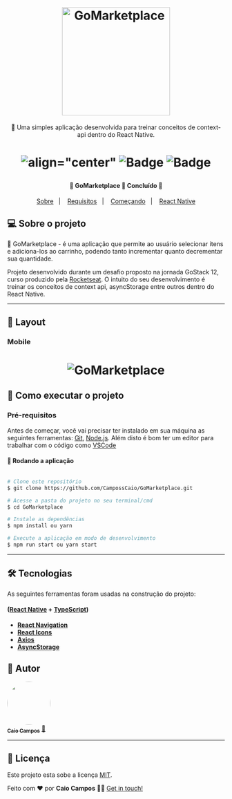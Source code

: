<h1 align="center">
    <img alt="GoMarketplace" src="https://res.cloudinary.com/dgugs5dpz/image/upload/v1595117025/gomarketplace.png" width="250px" />
</h1>
<p align="center">🚀 Uma simples aplicação desenvolvida para treinar conceitos de context-api dentro do React Native.</p>

<h1 align="center">
   
 ![align="center"](https://img.shields.io/github/issues/CampossCaio/GoMarketplace?color=%23e83f5b)
 ![Badge](https://img.shields.io/github/forks/CampossCaio/GoMarketplace?color=%23e83f5b)
 ![Badge](https://img.shields.io/github/stars/CampossCaio/GoMarketplace?color=%23e83f5b)
</h1>

<h4 align="center"> 
	🚧  GoMarketplace 🚀 Concluído  🚧
</h4>
 
 
 
<p align="center">
  <a href="#page_with_curl-sobre">Sobre</a>&nbsp;&nbsp;&nbsp;|&nbsp;&nbsp;&nbsp;
  <a href="#books-requisitos">Requisitos</a>&nbsp;&nbsp;&nbsp;|&nbsp;&nbsp;&nbsp;
  <a href="#rocket-começando">Começando</a>&nbsp;&nbsp;&nbsp;|&nbsp;&nbsp;&nbsp;
  <a href="#iphone-iniciando-mobile">React Native</a>
</p>

## 💻 Sobre o projeto

👕 GoMarketplace - é uma aplicação que permite ao usuário selecionar ítens e  adiciona-los ao carrinho, podendo tanto incrementar quanto decrementar sua quantidade.


Projeto desenvolvido durante um desafio proposto na jornada GoStack 12, curso produzido pela [Rocketseat](https://blog.rocketseat.com.br/primeira-next-level-week/). O intuito
do seu desenvolvimento é treinar os conceitos de context api, asyncStorage entre outros dentro do React Native.

---

## 🎨 Layout



### Mobile

<h1 align="center">
    <img alt="GoMarketplace" src="https://res.cloudinary.com/dgugs5dpz/image/upload/v1595117057/GoMarketplace_oqfmli.gif" widht="100px"/>
</h1>


## 🚀 Como executar o projeto




### Pré-requisitos

Antes de começar, você vai precisar ter instalado em sua máquina as seguintes ferramentas:
[Git](https://git-scm.com), [Node.js](https://nodejs.org/en/). 
Além disto é bom ter um editor para trabalhar com o código como [VSCode](https://code.visualstudio.com/)

#### 🧭 Rodando a aplicação

```bash

# Clone este repositório
$ git clone https://github.com/CampossCaio/GoMarketplace.git

# Acesse a pasta do projeto no seu terminal/cmd
$ cd GoMarketplace

# Instale as dependências
$ npm install ou yarn

# Execute a aplicação em modo de desenvolvimento
$ npm run start ou yarn start


```

---

## 🛠 Tecnologias

As seguintes ferramentas foram usadas na construção do projeto:

####  ([React Native](https://reactnative.dev/)  +  [TypeScript](https://www.typescriptlang.org/))

-   **[React Navigation](https://reactnavigation.org/)**
-   **[React Icons](https://react-icons.github.io/react-icons/)**
-   **[Axios](https://github.com/axios/axios)**
-   **[AsyncStorage](https://www.npmjs.com/package/@react-native-community/async-storage)**


## 🦸 Autor

<a href="https://github.com/CampossCaio">
 <img style="border-radius: 50%;" src="https://avatars0.githubusercontent.com/u/52550525?s=400&u=c8dfc4e1c8ef1bf3ed5890ecc40ee98f086ca72b&v=4" width="100px;" alt=""/>
 <br />
 <sub><b>Caio Campos</b></sub></a> <a href="https://github.com/CampossCaio" title="Caio Campos">🚀</a>
 <br />

---

## 📝 Licença

Este projeto esta sobe a licença [MIT](./LICENSE).

Feito com ❤️ por **Caio Campos** 👋🏻 [Get in touch!](https://github.com/CampossCaio)
